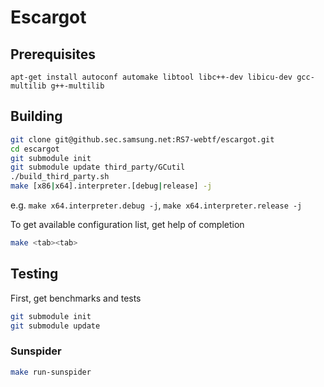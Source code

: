 # Escargot

## Prerequisites
```
apt-get install autoconf automake libtool libc++-dev libicu-dev gcc-multilib g++-multilib
```

## Building

``` sh
git clone git@github.sec.samsung.net:RS7-webtf/escargot.git
cd escargot
git submodule init
git submodule update third_party/GCutil
./build_third_party.sh
make [x86|x64].interpreter.[debug|release] -j
```

e.g. `make x64.interpreter.debug -j`, `make x64.interpreter.release -j`

To get available configuration list, get help of completion

``` sh
make <tab><tab>
```

## Testing

First, get benchmarks and tests


``` sh
git submodule init
git submodule update
```

### Sunspider

```sh
make run-sunspider
```
